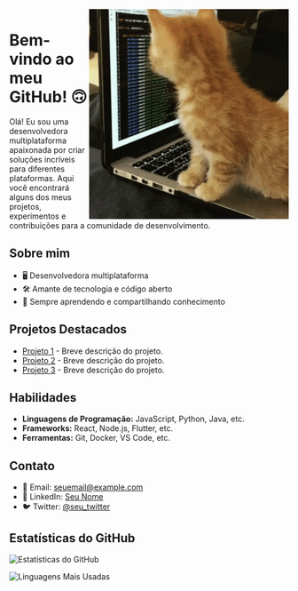 <img src="Cat Coding GIF.gif" style="max-width: 100%; height: auto;" align="right">

# Bem-vindo ao meu GitHub! 🙃

Olá! Eu sou uma desenvolvedora multiplataforma apaixonada por criar soluções incríveis para diferentes plataformas. Aqui você encontrará alguns dos meus projetos, experimentos e contribuições para a comunidade de desenvolvimento.

## Sobre mim

- 🖥️ Desenvolvedora multiplataforma
- 🛠️ Amante de tecnologia e código aberto
- 🌱 Sempre aprendendo e compartilhando conhecimento

## Projetos Destacados

- [Projeto 1](link_do_projeto_1) - Breve descrição do projeto.
- [Projeto 2](link_do_projeto_2) - Breve descrição do projeto.
- [Projeto 3](link_do_projeto_3) - Breve descrição do projeto.

## Habilidades

- **Linguagens de Programação:** JavaScript, Python, Java, etc.
- **Frameworks:** React, Node.js, Flutter, etc.
- **Ferramentas:** Git, Docker, VS Code, etc.

## Contato

- 📧 Email: seuemail@example.com
- 💼 LinkedIn: [Seu Nome](link_do_linkedin)
- 🐦 Twitter: [@seu_twitter](link_do_twitter)

## Estatísticas do GitHub

![Estatísticas do GitHub](https://github-readme-stats.vercel.app/api?username=seu_usuario&show_icons=true&theme=radical)

![Linguagens Mais Usadas](https://github-readme-stats.vercel.app/api/top-langs/?username=seu_usuario&layout=compact&theme=radical)
